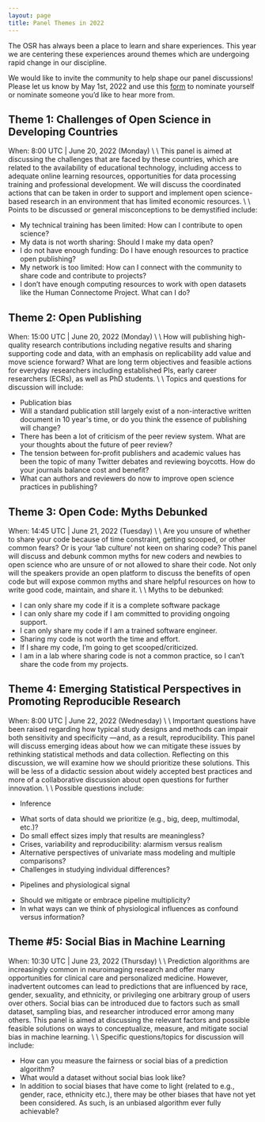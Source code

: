 ```yaml
---
layout: page
title: Panel Themes in 2022
---
```


The OSR has always been a place to learn and share experiences.
This year we are centering these experiences around themes which are undergoing rapid change in our discipline.

We would like to invite the community to help shape our panel discussions! Please let us know by May 1st, 2022 and use this [form](https://forms.office.com/r/e4UmLWYaT6) to nominate yourself or nominate someone you’d like to hear more from. 

## Theme 1: Challenges of Open Science in Developing Countries
When: 8:00 UTC | June 20, 2022 (Monday) \\
\\
This panel is aimed at discussing the challenges that are faced by these countries, which are related to the availability of educational technology, including access to adequate online learning resources, opportunities for data processing training and professional development. We will discuss the coordinated actions that can be taken in order to support and implement open science-based research in an environment that has limited economic resources.  \\
\\
Points to be discussed or general misconceptions to be demystified include: 
* My technical training has been limited: How can I contribute to open science? 
* My data is not worth sharing: Should I make my data open? 
* I do not have enough funding: Do I have enough resources to practice open publishing? 
* My network is too limited: How can I connect with the community to share code and contribute to projects?  
* I don’t have enough computing resources to work with open datasets like the Human Connectome Project. What can I do? 


## Theme 2: Open Publishing
When: 15:00 UTC | June 20, 2022 (Monday) \\
\\
How will publishing high-quality research contributions including negative results and sharing supporting code and data, with an emphasis on replicability add value and move science forward? What are long term objectives and feasible actions for everyday researchers including established PIs, early career researchers (ECRs), as well as PhD students. \\
\\
Topics and questions for discussion will include: 
* Publication bias 
* Will a standard publication still largely exist of a non-interactive written document in 10 year's time, or do you think the essence of publishing will change? 
* There has been a lot of criticism of the peer review system. What are your thoughts about the future of peer review? 
* The tension between for-profit publishers and academic values has been the topic of many Twitter debates and reviewing boycotts. How do your journals balance cost and benefit? 
* What can authors and reviewers do now to improve open science practices in publishing? 


## Theme 3: Open Code: Myths Debunked
When: 14:45 UTC | June 21, 2022 (Tuesday) \\
\\
Are you unsure of whether to share your code because of time constraint, getting scooped, or other common fears? Or is your ‘lab culture’ not keen on sharing code? This panel will discuss and debunk common myths for new coders and newbies to open science who are unsure of or not allowed to share their code. Not only will the speakers provide an open platform to discuss the benefits of open code but will expose common myths and share helpful resources on how to write good code, maintain, and share it.  \\
\\
Myths to be debunked: 
* I can only share my code if it is a complete software package  
* I can only share my code if I am committed to providing ongoing support. 
* I can only share my code if I am a trained software engineer. 
* Sharing my code is not worth the time and effort. 
* If I share my code, I’m going to get scooped/criticized. 
* I am in a lab where sharing code is not a common practice, so I can’t share the code from my projects. 

## Theme 4: Emerging Statistical Perspectives in Promoting Reproducible Research 
When: 8:00 UTC | June 22, 2022 (Wednesday) \\
\\
Important questions have been raised regarding how typical study designs and methods can impair both sensitivity and specificity —and, as a result, reproducibility. This panel will discuss emerging ideas about how we can mitigate these issues by rethinking statistical methods and data collection. Reflecting on this discussion, we will examine how we should prioritize these solutions. This will be less of a didactic session about widely accepted best practices and more of a collaborative discussion about open questions for further innovation. \\
\\
Possible questions include: 
* Inference 
+ What sorts of data should we prioritize (e.g., big, deep, multimodal, etc.)? 
+ Do small effect sizes imply that results are meaningless? 
+ Crises, variability and reproducibility: alarmism versus realism 
+ Alternative perspectives of univariate mass modeling and multiple comparisons? 
+ Challenges in studying individual differences? 
* Pipelines and physiological signal 
+ Should we mitigate or embrace pipeline multiplicity? 
+ In what ways can we think of physiological influences as confound versus information? 

## Theme #5: Social Bias in Machine Learning  
When: 10:30 UTC | June 23, 2022 (Thursday) \\
\\
Prediction algorithms are increasingly common in neuroimaging research and offer many opportunities for clinical care and personalized medicine. However, inadvertent outcomes can lead to predictions that are influenced by race, gender, sexuality, and ethnicity, or privileging one arbitrary group of users over others. Social bias can be introduced due to factors such as small dataset, sampling bias, and researcher introduced error among many others. This panel is aimed at discussing the relevant factors and possible feasible solutions on ways to conceptualize, measure, and mitigate social bias in machine learning. \\ 
\\
Specific questions/topics for discussion will include: 
* How can you measure the fairness or social bias of a prediction algorithm? 
* What would a dataset without social bias look like? 
* In addition to social biases that have come to light (related to e.g., gender, race, ethnicity etc.), there may be other biases that have not yet been considered. As such, is an unbiased algorithm ever fully achievable? 
